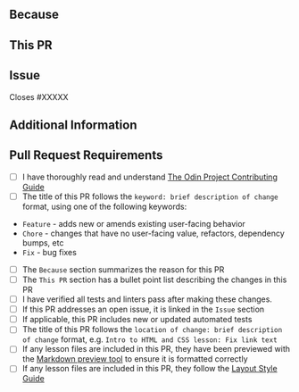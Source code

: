 <!-- Thank you for taking the time to contribute to The Odin Project. In order to get this pull request (PR) merged in a reasonable amount of time, you must complete this entire template. -->

## Because

<!-- Summarize the purpose or reasons for this PR, e.g. what problem it solves or what benefit it provides. -->

## This PR

<!-- A bullet point list of one or more items describing the specific changes. -->

## Issue

<!--
If this PR closes an open issue in this repo, replace the XXXXX below with the issue number, e.g. Closes #2013.

If this PR closes an open issue in another TOP repo, replace the #XXXXX with the URL of the issue, e.g. Closes https://github.com/TheOdinProject/curriculum/issues/XXXXX

If this PR does not close, but is related to another issue or PR, you can link it as above without the 'Closes' keyword, e.g. 'Related to #2013'.
-->

Closes #XXXXX

## Additional Information

<!-- Any other information about this PR, such as a link to a Discord discussion. -->

## Pull Request Requirements

<!-- Replace the whitespace between the square brackets with an 'x', e.g. [x]. After you create the PR, they will become checkboxes that you can click on. -->

- [ ] I have thoroughly read and understand [The Odin Project Contributing Guide](https://github.com/TheOdinProject/theodinproject/blob/main/CONTRIBUTING.md)
- [ ] The title of this PR follows the `keyword: brief description of change` format, using one of the following keywords:
- `Feature` - adds new or amends existing user-facing behavior
- `Chore` - changes that have no user-facing value, refactors, dependency bumps, etc
- `Fix` - bug fixes
- [ ] The `Because` section summarizes the reason for this PR
- [ ] The `This PR` section has a bullet point list describing the changes in this PR
- [ ] I have verified all tests and linters pass after making these changes.
- [ ] If this PR addresses an open issue, it is linked in the `Issue` section
- [ ] If applicable, this PR includes new or updated automated tests
- [ ] The title of this PR follows the `location of change: brief description of change` format, e.g. `Intro to HTML and CSS lesson: Fix link text`
- [ ] If any lesson files are included in this PR, they have been previewed with the [Markdown preview tool](https://www.theodinproject.com/lessons/preview) to ensure it is formatted correctly
- [ ] If any lesson files are included in this PR, they follow the [Layout Style Guide](https://github.com/TheOdinProject/curriculum/blob/main/LAYOUT_STYLE_GUIDE.md)
